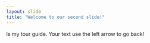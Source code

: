 ```yaml
---
layout: slide
title: "Welcome to our second slide!"
---
```

Is my tour guide.
Your text use the left arrow to go back!
